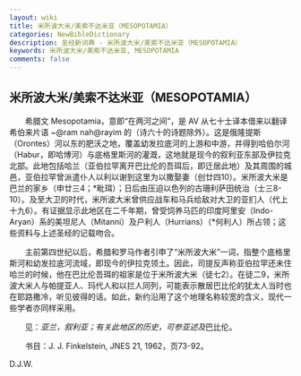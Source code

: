 ```yaml
---
layout: wiki
title: 米所波大米/美索不达米亚（MESOPOTAMIA）
categories: NewBibleDictionary
description: 圣经新词典 - 米所波大米/美索不达米亚（MESOPOTAMIA）
keywords: 米所波大米/美索不达米亚, MESOPOTAMIA
comments: false
---
```


## 米所波大米/美索不达米亚（MESOPOTAMIA）

　　希腊文 Mesopotamia，意即“在两河之间”，是 AV 从七十士译本借来以翻译希伯来片语 ~@ram nah@rayim 的（诗六十的诗题除外）。这是俄隆提斯（Orontes）河以东的肥沃之地，覆盖幼发拉底河的上游和中游，并得到哈伯尔河（Habur，即哈博河）与底格里斯河的灌溉，这地就是现今的叙利亚东部及伊拉克北部。此地包括哈兰（亚伯拉罕离开巴比伦的吾珥后，即迁居此地）及其周围的城邑，亚伯拉罕曾派遣仆人以利以谢到这里为以撒娶妻（创廿四10）。米所波大米是巴兰的家乡（申廿三4；*毗珥）；日后由压迫以色列的古珊利萨田统治（士三8-10）。及至大卫的时代，米所波大米曾供应战车和马兵给敌对大卫的亚扪人（代上十九6）。有证据显示此地区在二千年期，曾受饲养马匹的印度阿里安（Indo-Aryan）系的美坦尼人（Mitanni）及户利人（Hurrians）（*何利人）所占领；这些资料与上述圣经的记载吻合。

　　主前第四世纪以后，希腊和罗马作者引申了“米所波大米”一词，指整个底格里斯河和幼发拉底河流域，即现今的伊拉克领土。因此，司提反声称亚伯拉罕还未住哈兰的时候，他在巴比伦吾珥的祖家是位于米所波大米（徒七2）。在徒二9，米所波大米人与帕提亚人、玛代人和以拦人同列，可能表示散居巴比伦的犹太人当时也在耶路撒冷，听见彼得的话。如此，新约沿用了这个地理名称较宽的含义，现代一些学者亦同样采用。

　　见：*亚兰，*叙利亚；有关此地区的历史，可参*亚述及*巴比伦。

　　书目：J. J. Finkelstein, JNES 21, 1962，页73-92。

D.J.W.








